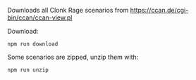 Downloads all Clonk Rage scenarios from https://ccan.de/cgi-bin/ccan/ccan-view.pl

Download:

```
npm run download
```

Some scenarios are zipped, unzip them with:

```
npm run unzip
```
